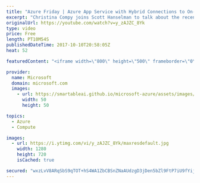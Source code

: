 ```yaml
---
title: "Azure Friday | Azure App Service with Hybrid Connections to On-premises Resources"
excerpt: "Christina Compy joins Scott Hanselman to talk about the recently relaunched App Service Hybrid Connections. This feature enables your apps in the App Service to reach resources on other networks. Those other networks can be in Azure, on-premises or networks in other cloud providers.   Azure App Service"
originalUrl: https://youtube.com/watch?v=y_zAJZC_8Yk
type: video
price: Free
length: PT10M54S
publishedDateTime: 2017-10-10T20:58:05Z
heat: 52

featuredContent: "<iframe width=\"800\" height=\"500\" frameborder=\"0\" src=\"https://www.youtube.com/embed/y_zAJZC_8Yk\" allow=\"accelerometer; autoplay; encrypted-media; gyroscope; picture-in-picture\" allowfullscreen></iframe>"

provider:
  name: Microsoft
  domain: microsoft.com
  images:
    - url: https://smartableai.github.io/microsoft-azure/assets/images/organizations/microsoft.com-50x50.jpg
      width: 50
      height: 50

topics:
  - Azure
  - Compute

images:
  - url: https://i.ytimg.com/vi/y_zAJZC_8Yk/maxresdefault.jpg
    width: 1280
    height: 720
    isCached: true

secured: "wxzLvV8ARqSbS9qTOT+hS4WA1ZbCBSnZNaAUdzgD3jDen5bZl9FtP7iU9fYijLjzxWE9ijIYhJ+xUaofLBrvYKl8Ew9XNmS5GYEHjnx/4v1jQV+ICNDaTDLWdKKhITwS1x5FdY+4opO/Vlg8GgnxNTd7Kw+2ljnwNTteBrf5kKRHLqUoH2mWZffsGlpLyo//OuyLuRFCJVuYYT4jJKC0n2uDwaZHynMhPfYcSlujG+BOXGG0Pi3r00jSB7bZf72lPRcYfuEAKawLSO7j7MDeX0MQ+cTrJjd4avekMWreH8tI6HGSNGMbjNQjRHbG/cISeZkIQt/8EM8hA9RJ/7ITZujeDFK0gMxodBFxDVTXcrxcp/lBMEGZRdfk4JBwffgi9L7Vo2GGSeh5giuOcOFLy12CIwC2+w6rJ1I2x0fhFyE=;/uwkaRtP7NYunpntFx2LCw=="
---
```


